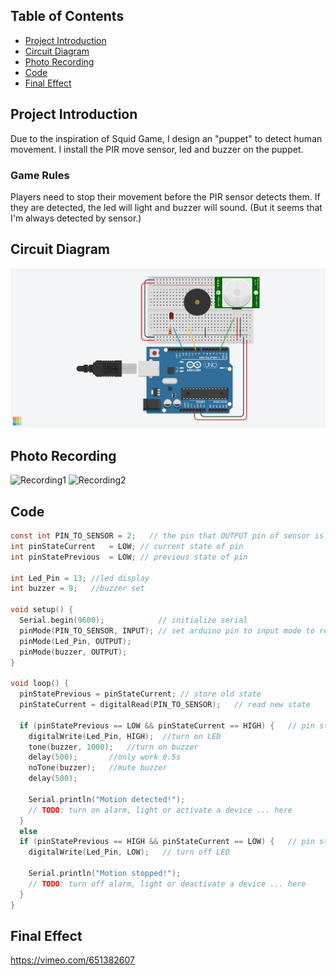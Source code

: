 ## Table of Contents
* [Project Introduction](#project-introduction)
* [Circuit Diagram](#circuit-diagram)
* [Photo Recording](#photo-recording)
* [Code](#code)
* [Final Effect](#final-effect)

## Project Introduction
Due to the inspiration of Squid Game, I design an "puppet" to detect human movement. I install the PIR move sensor, led and buzzer on the puppet.
### Game Rules
Players need to stop their movement before the PIR sensor detects them. If they are detected, the led will light and buzzer will sound. (But it seems that I'm always detected by sensor.)

## Circuit Diagram
![Tinkercad](https://github.com/msc-creative-computing/p-comp-week-1-labs-HarryWuuuuu/blob/69bc29c0c00ad343c35397aadeaa887dd16e48a6/Week%202/Lab%204/Tinkercad.png
)

## Photo Recording
![Recording1](https://github.com/msc-creative-computing/p-comp-week-1-labs-HarryWuuuuu/blob/6e0189ddcfa36e4528839e55c2adf8524dd55708/Week%202/Lab%204/Recording1.png
)
![Recording2](https://github.com/msc-creative-computing/p-comp-week-1-labs-HarryWuuuuu/blob/6e0189ddcfa36e4528839e55c2adf8524dd55708/Week%202/Lab%204/Recording2.png
)

## Code
```c
const int PIN_TO_SENSOR = 2;   // the pin that OUTPUT pin of sensor is connected to
int pinStateCurrent   = LOW; // current state of pin
int pinStatePrevious  = LOW; // previous state of pin

int Led_Pin = 13; //led display
int buzzer = 9;   //buzzer set

void setup() {
  Serial.begin(9600);            // initialize serial
  pinMode(PIN_TO_SENSOR, INPUT); // set arduino pin to input mode to read value from OUTPUT pin of sensor
  pinMode(Led_Pin, OUTPUT);
  pinMode(buzzer, OUTPUT);
}

void loop() {
  pinStatePrevious = pinStateCurrent; // store old state
  pinStateCurrent = digitalRead(PIN_TO_SENSOR);   // read new state
  
  if (pinStatePrevious == LOW && pinStateCurrent == HIGH) {   // pin state change: LOW -> HIGH
    digitalWrite(Led_Pin, HIGH);  //turn on LED
    tone(buzzer, 1000);   //turn on buzzer
    delay(500);       //only work 0.5s
    noTone(buzzer);   //mute buzzer
    delay(500);
    
    Serial.println("Motion detected!");
    // TODO: turn on alarm, light or activate a device ... here
  }
  else
  if (pinStatePrevious == HIGH && pinStateCurrent == LOW) {   // pin state change: HIGH -> LOW
    digitalWrite(Led_Pin, LOW);   // turn off LED
    
    Serial.println("Motion stopped!");
    // TODO: turn off alarm, light or deactivate a device ... here
  }
}
```

## Final Effect
https://vimeo.com/651382607
